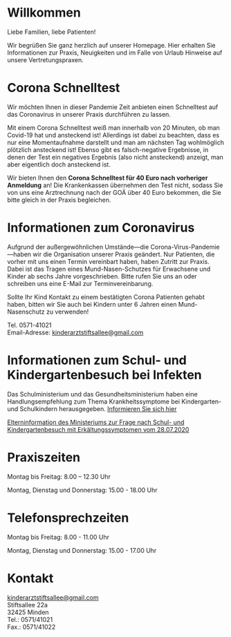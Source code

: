 # Willkommen

Liebe Familien, liebe Patienten!

Wir begrüßen Sie ganz herzlich auf unserer Homepage. Hier erhalten Sie Informationen zur Praxis, Neuigkeiten und im Falle von Urlaub Hinweise auf unsere Vertretungspraxen.

# Corona Schnelltest

Wir möchten Ihnen in dieser Pandemie Zeit anbieten einen Schnelltest auf das Coronavirus in unserer Praxis durchführen zu lassen. 

Mit einem Corona Schnelltest weiß man innerhalb von 20 Minuten, ob man Covid-19 hat und ansteckend ist! Allerdings ist dabei zu beachten, dass es nur eine Momentaufnahme darstellt und man am nächsten Tag wohlmöglich plötzlich ansteckend ist! Ebenso gibt es falsch-negative Ergebnisse, in denen der Test ein negatives Ergebnis (also nicht ansteckend) anzeigt, man aber eigentlich doch ansteckend ist.

Wir bieten Ihnen den **Corona Schnelltest für 40 Euro nach vorheriger Anmeldung** an! Die Krankenkassen übernehmen den Test nicht,  sodass Sie von uns eine Arztrechnung nach der GOÄ über 40 Euro bekommen,  die Sie bitte gleich in der Praxis begleichen. 


# Informationen zum Coronavirus

Aufgrund der außergewöhnlichen Umstände—die Corona-Virus-Pandemie—haben wir die Organisation unserer Praxis geändert. 
Nur Patienten, die vorher mit uns einen Termin vereinbart haben, haben Zutritt zur Praxis. Dabei ist das Tragen eines Mund-Nasen-Schutzes für Erwachsene und Kinder ab sechs Jahre vorgeschrieben. Bitte rufen Sie uns an oder schreiben uns eine E-Mail zur Terminvereinbarung. 

Sollte Ihr Kind Kontakt zu einem bestätigten Corona Patienten gehabt haben,  bitten wir Sie auch bei Kindern unter 6 Jahren einen Mund-Nasenschutz zu verwenden!

Tel. 0571-41021  
Email-Adresse: <kinderarztstiftsallee@gmail.com>  

# Informationen zum Schul- und Kindergartenbesuch bei Infekten

Das Schulministerium und das Gesundheitsministerium haben eine Handlungsempfehlung zum Thema Krankheitssymptome bei Kindergarten- und Schulkindern herausgegeben. [Informieren Sie sich hier](https://www.schulministerium.nrw.de/themen/schulsystem/elterninfo-wenn-mein-kind-zuhause-erkrankt-handlungsempfehlung)

[Elterninformation des Ministeriums zur Frage nach Schul- und Kindergartenbesuch mit Erkältungssymptomen vom 28.07.2020](https://www.mkffi.nrw/sites/default/files/asset/document/20200728_offizielle_information_land_nrw_krankheitssymptome.pdf)

# Praxiszeiten

Montag bis Freitag: 8.00 – 12.30 Uhr

Montag, Dienstag und Donnerstag: 15.00 - 18.00 Uhr

# Telefonsprechzeiten

Montag bis Freitag: 8.00 - 11.00 Uhr

Montag, Dienstag und Donnerstag: 15.00 - 17.00 Uhr

# Kontakt

<kinderarztstiftsallee@gmail.com>  
Stiftsallee 22a  
32425 Minden  
Tel.: 0571/41021  
Fax.: 0571/41022
